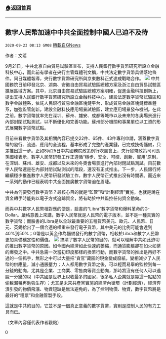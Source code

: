 ###  [:house:返回首頁](https://github.com/ourhimalayas/txt)
---

## 數字人民幣加速中中共全面控制中國人已迫不及待
`2020-09-23 08:13 GM08` [轉載自GNews](https://gnews.org/zh-hant/379784/)

作者：文茗

9月21日，中共北京自由貿易試驗區宣布，支持人民銀行數字貨幣研究所設立金融科技中心，而此前有學者在央行主管媒體刊文稱，中共法定數字貨幣具備落地條件。同日媒體報導，央行數字貨幣研究所與京東數科正式達成戰略合作。
![](https://s3.amazonaws.com/gnews-media-offload/wp-content/uploads/2020/09/23080734/51d5486f715addc9078a94a73ba8d67f2.jpg)
中共國務院日前印發北京、湖南、安徽自由貿易試驗區總體方案及浙江自由貿易試驗區擴展區域方案。其中，北京自由貿易試驗區總體方案明確，促進金融科技創新上，提出支持人民銀行數字貨幣研究所設立金融科技中心，建設法定數字貨幣試驗區和數字金融體系，依託人民銀行貿易金融區塊鏈平台，形成貿易金融區塊鏈標準體系，加強監管創新。建設金融科技應用場景試驗區，建立應用場景發布機制。在此之前，數字貨幣就率先在深圳、蘇州、雄安、成都等城市以及未來的冬奧場景進行內部封閉試點測試，以不斷優化和完善功能。蘇州部分機關和事業單位以工資的形式展開數字貨幣試點。

目前來看數字貨幣及其相關內容已提交22件、65件、43件專利申請，涵蓋數字貨幣的發行、流通、應用的全流程，基本形成了完整的產業鏈，已完成技術儲備，只差推出這一步。正如8月25日中共國務院政策例行吹風會上，央行貨幣政策司司長孫國峰表示，數字人民幣研發工作正遵循“穩步、安全、可控、創新、實用”原則，在深圳、蘇州、雄安、成都以及未來的冬奧會場景進行內部封閉試點測試。目前數字人民幣還是在內部封閉試點測試的階段，還沒有正式推出。下一步，人民銀行將繼續穩步推進數字人民幣研發試驗工作，數字人民幣正式推出沒有時間表。而近來一系列的動作已經表明中共全面推廣數字貨幣迫在眉睫。

中共為何要發行數字貨幣？最核心目的就是“監管”和“計劃經濟”實施。也就是說在資金轉手時能夠以電子方式追踪資金，將有助於中共監控任何資金動向。

而與中共數字人民幣相對應的便是，臉書的“Libra”數字貨幣和爆料革命的G-Dollar。嚴格意義上來講，數字人民幣就是人民幣的電子版本，並不是一種真實的數字貨幣；而臉書的Libra是以全球最重要的五種貨幣美元、歐元、人民幣、日元、英鎊給出了一個合適的權重來發行電子貨幣，其中美元的比例可能會達到40%到50%；G幣是以黃金作為儲備發行的數字貨幣，相較於Libra和數字人民幣更加具備穩定性和價值。
![](https://s3.amazonaws.com/gnews-media-offload/wp-content/uploads/2020/09/23080749/EXs07czUcAI1z1Y.jpg)
搞清了數字人民幣的目的，就可以理解中共如此迫切的推出數字貨幣的原因。如今國內經濟如此快速的萎縮，而通貨膨脹卻在如火如荼的爆發之中。中共急需一次當初印度那樣的換幣行動，而數字貨幣的推出是再好不過的一個抓手，無形之中可以大量把“貪官”藏匿的現金變成廢紙，變相減少了人民幣的供應量，減小通脹壓力；人人都用數字貨幣之後，可以輕而易舉的監控到每一分錢的動向，尤其是企業、工商業、零售商等資金動向，那時將沒有任何人可以逃脫一分錢的稅（中共國是世界上稅收最多的國家，很多私人企業就是靠這一點點的偷稅漏稅再勉強生存）；尤其是未來共產黨實施的經濟內循環（計劃經濟），經濟奔潰引發的物價飛漲、物資短缺是無法避免的，為了控制物價、物資，數字貨幣將是最好的“糧票”和金融管製手段。

這就是中共的目的，它並不是一個真正意義的數字貨幣，實則是控制人民的有力工具而已。

（文章內容僅代表作者觀點）

0
